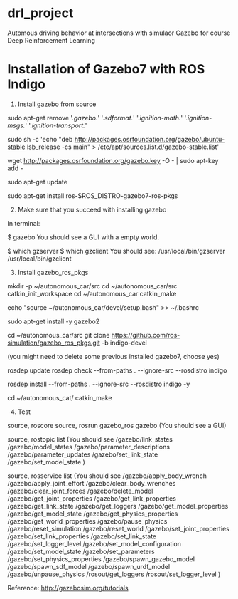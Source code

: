 # drl_project
Automous driving behavior at intersections with simulaor Gazebo for course Deep Reinforcement Learning
# Installation of Gazebo7 with ROS Indigo

1. Install gazebo from source

sudo apt-get remove '.*gazebo.*' '.*sdformat.*' '.*ignition-math.*' '.*ignition-msgs.*' '.*ignition-transport.*'

sudo sh -c 'echo "deb http://packages.osrfoundation.org/gazebo/ubuntu-stable lsb_release -cs main" > /etc/apt/sources.list.d/gazebo-stable.list'

wget http://packages.osrfoundation.org/gazebo.key -O - | sudo apt-key add -

sudo apt-get update

sudo apt-get install ros-$ROS_DISTRO-gazebo7-ros-pkgs

2. Make sure that you succeed with installing gazebo

In terminal:

$ gazebo
You should see a GUI with a empty world.

$ which gzserver
$ which gzclient
You should see:
/usr/local/bin/gzserver
/usr/local/bin/gzclient

3. Install gazebo_ros_pkgs

mkdir -p ~/autonomous_car/src
cd ~/autonomous_car/src
catkin_init_workspace
cd ~/autonomous_car
catkin_make

echo "source ~/autonomous_car/devel/setup.bash" >> ~/.bashrc

sudo apt-get install -y gazebo2

cd ~/autonomous_car/src
git clone https://github.com/ros-simulation/gazebo_ros_pkgs.git -b indigo-devel

(you might need to delete some previous installed gazebo7, choose yes)

rosdep update
rosdep check --from-paths . --ignore-src --rosdistro indigo

rosdep install --from-paths . --ignore-src --rosdistro indigo -y

cd ~/autonomous_cat/
catkin_make

4. Test

source, roscore
source, rosrun gazebo_ros gazebo
(You should see a GUI)

source, rostopic list
(You should see 
/gazebo/link_states
/gazebo/model_states
/gazebo/parameter_descriptions
/gazebo/parameter_updates
/gazebo/set_link_state
/gazebo/set_model_state
)

source, rosservice list
(You should see
/gazebo/apply_body_wrench
/gazebo/apply_joint_effort
/gazebo/clear_body_wrenches
/gazebo/clear_joint_forces
/gazebo/delete_model
/gazebo/get_joint_properties
/gazebo/get_link_properties
/gazebo/get_link_state
/gazebo/get_loggers
/gazebo/get_model_properties
/gazebo/get_model_state
/gazebo/get_physics_properties
/gazebo/get_world_properties
/gazebo/pause_physics
/gazebo/reset_simulation
/gazebo/reset_world
/gazebo/set_joint_properties
/gazebo/set_link_properties
/gazebo/set_link_state
/gazebo/set_logger_level
/gazebo/set_model_configuration
/gazebo/set_model_state
/gazebo/set_parameters
/gazebo/set_physics_properties
/gazebo/spawn_gazebo_model
/gazebo/spawn_sdf_model
/gazebo/spawn_urdf_model
/gazebo/unpause_physics
/rosout/get_loggers
/rosout/set_logger_level
)

Reference:
http://gazebosim.org/tutorials



